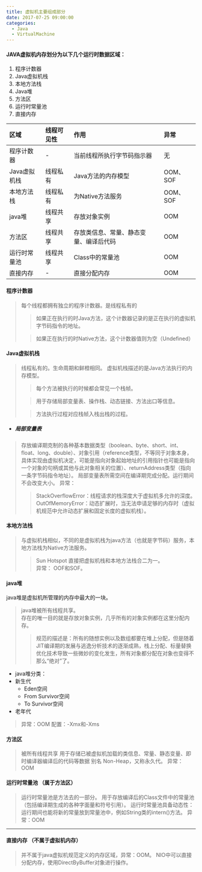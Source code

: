 ```yaml
---
title: 虚拟机主要组成部分
date: 2017-07-25 09:00:00
categories:
  - Java
  - VirtualMachine
---
```


#### JAVA虚拟机内存划分为以下几个运行时数据区域：  
1. 程序计数器
2. Java虚拟机栈
3. 本地方法栈
4. Java堆
5. 方法区
6. 运行时常量池
7. 直接内存

| 区域 | 线程可见性 | 作用 | 异常 |
| :--- | :--- | :--- | :--- |
| 程序计数器 | - | 当前线程所执行字节码指示器 | 无 |
| Java虚拟机栈 | 线程私有 |Java方法的内存模型|OOM、SOF|
| 本地方法栈|线程私有|为Native方法服务|OOM、SOF|
| java堆|线程共享|存放对象实例|OOM|
| 方法区|线程共享|存放类信息、常量、静态变量、编译后代码|OOM|
| 运行时常量池|线程共享|Class中的常量池|OOM|
| 直接内存|-|直接分配内存|OOM|


#### 程序计数器

> 每个线程都拥有独立的程序计数器。是线程私有的
>> 如果正在执行的时Java方法，这个计数器记录的是正在执行的虚拟机字节码指令的地址。
>
>> 如果正在执行的时Native方法，这个计数器值则为空（Undefined）
#### Java虚拟机栈
> 线程私有的。生命周期和鲜橙相同。
> 虚拟机栈描述的是Java方法执行的内存模型。
>> 每个方法被执行的时候都会常见一个栈帧。  
>
>> 用于存储局部变量表、操作栈、动态链接、方法出口等信息。  
>
>> 方法执行过程对应栈帧入栈出栈的过程。  
* ##### 局部变量表
> 存放编译期克制的各种基本数据类型（boolean、byte、short、int、float、long、double）、对象引用（reference类型，不等同于对象本身，具体实现由虚拟机决定，可能是指向对象起始地址的引用指针也可能是指向一个对象的句柄或其他与此对象相关的位置）、returnAddress类型（指向一条字节码指令地址）。
> 局部变量表所需空间在编译期完成分配。运行期间不会改变大小。
> 异常：
>> StackOverflowError：线程请求的栈深度大于虚拟机多允许的深度。  
>> OutOfMemoryError：动态扩展时，当无法申请足够的内存时（虚拟机规范中允许动态扩展和固定长度的虚拟机栈）。
#### 本地方法栈
> 与虚拟机栈相似，不同的是虚拟机栈为java方法（也就是字节码）服务，本地方法栈为Native方法服务。
>> Sun Hotspot 直接把虚拟机栈和本地方法栈合二为一。  
> 异常： OOF和SOF。
#### java堆  
  java堆是虚拟机所管理的内存中最大的一块。
> java堆被所有线程共享。  
> 存在的唯一目的就是存放对象实例，几乎所有的对象实例都在这里分配内存。
>> 规范的描述是：所有的随想实例以及数组都要在堆上分配，但是随着JIT编译期的发展与逃逸分析技术的逐渐成熟，栈上分配、标量替换优化技术导致一些微妙的变化发生，所有对象都分配在对象也变得不那么“绝对”了。  
* java堆分类：
* 新生代
    * Eden空间
    * From Survivor空间
    * To Survivor空间
* 老年代
> 异常：OOM
> 配置：-Xmx和-Xms
#### 方法区
> 被所有线程共享
> 用于存储已被虚拟机加载的类信息、常量、静态变量、即时编译器编译后的代码等数据
> 别名 Non-Heap，又称永久代。
> 异常：OOM
#### 运行时常量池 （属于方法区）
> 运行时常量池是方法去的一部分。
> 用于存放编译后的Class文件中的常量池（包括编译期生成的各种字面量和符号引用）。
> 运行时常量池具备动态性：运行期间也能将新的常量放到常量池中，例如String类的intern()方法。
> 异常：OOM
---
#### 直接内存 （不属于虚拟机内存）
> 并不属于java虚拟机规范定义的内存区域，异常：OOM。
> NIO中可以直接分配内存，使用DirectByBuffer对象进行操作。
